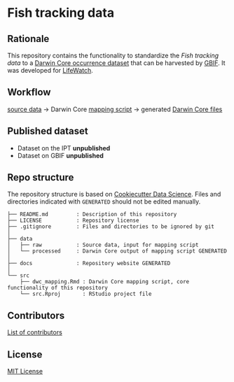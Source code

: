 # Fish tracking data

## Rationale

This repository contains the functionality to standardize the _Fish tracking data_ to a [Darwin Core occurrence dataset](https://www.gbif.org/dataset-classes) that can be harvested by [GBIF](http://www.gbif.org). It was developed for [LifeWatch](http://www.lifewatch.be).

## Workflow

[source data](https://github.com/inbo/etn-occurrences/blob/master/data/raw) → Darwin Core [mapping script](http://inbo.github.io/etn-occurrences/dwc_mapping.html) → generated [Darwin Core files](https://github.com/inbo/etn-occurrences/blob/master/data/processed)

## Published dataset

* Dataset on the IPT **unpublished**
* Dataset on GBIF **unpublished**

## Repo structure

The repository structure is based on [Cookiecutter Data Science](http://drivendata.github.io/cookiecutter-data-science/). Files and directories indicated with `GENERATED` should not be edited manually.

```
├── README.md         : Description of this repository
├── LICENSE           : Repository license
├── .gitignore        : Files and directories to be ignored by git
│
├── data
│   ├── raw           : Source data, input for mapping script
│   └── processed     : Darwin Core output of mapping script GENERATED
│
├── docs              : Repository website GENERATED
│
└── src
    ├── dwc_mapping.Rmd : Darwin Core mapping script, core functionality of this repository
    └── src.Rproj       : RStudio project file
```

## Contributors

[List of contributors](https://github.com/inbo/etn-occurrences/contributors)

## License

[MIT License](https://github.com/inbo/etn-occurrences/blob/master/LICENSE)
